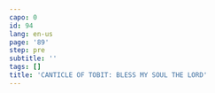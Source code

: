 ```yaml
---
capo: 0
id: 94
lang: en-us
page: '89'
step: pre
subtitle: ''
tags: []
title: 'CANTICLE OF TOBIT: BLESS MY SOUL THE LORD'
---
```

